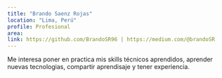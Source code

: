 ```yaml
---
title: "Brando Saenz Rojas"
location: "Lima, Perú"
profile: Profesional
area: 
link: https://github.com/BrandoSR96 | https://medium.com/@brandoSR
---
```


Me interesa poner en practica mis skills técnicos aprendidos, aprender nuevas tecnologias, compartir aprendisaje y tener experiencia.
